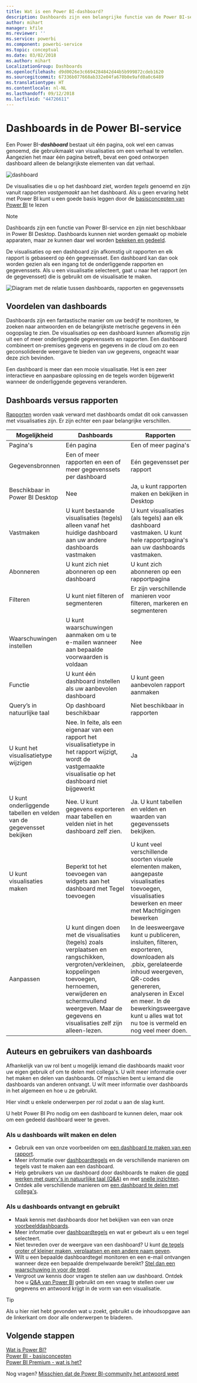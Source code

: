 ```yaml
---
title: Wat is een Power BI-dashboard?
description: Dashboards zijn een belangrijke functie van de Power BI-service.
author: mihart
manager: kfile
ms.reviewer: ''
ms.service: powerbi
ms.component: powerbi-service
ms.topic: conceptual
ms.date: 03/02/2018
ms.author: mihart
LocalizationGroup: Dashboards
ms.openlocfilehash: d9d0026e3c6694284842d44b5b999872cdeb1620
ms.sourcegitcommit: 67336b077668ab332e04fa670b0e9afd0a0c6489
ms.translationtype: HT
ms.contentlocale: nl-NL
ms.lasthandoff: 09/12/2018
ms.locfileid: "44726611"
---
```

# <a name="dashboards-in-power-bi-service"></a>Dashboards in de Power BI-service

Een Power BI-***dashboard*** bestaat uit één pagina, ook wel een canvas genoemd, die gebruikmaakt van visualisaties om een verhaal te vertellen. Aangezien het maar één pagina betreft, bevat een goed ontworpen dashboard alleen de belangrijkste elementen van dat verhaal.

![dashboard](media/service-dashboards/power-bi-dashboard2.png)

De visualisaties die u op het dashboard ziet, worden *tegels* genoemd en zijn vanuit rapporten *vastgemaakt* aan het dashboard. Als u geen ervaring hebt met Power BI kunt u een goede basis leggen door de [basisconcepten van Power BI](service-basic-concepts.md) te lezen

> [!NOTE]
> Dashboards zijn een functie van Power BI-service en zijn niet beschikbaar in Power BI Desktop. Dashboards kunnen niet worden gemaakt op mobiele apparaten, maar ze kunnen daar wel worden [bekeken en gedeeld](consumer/mobile/mobile-apps-view-dashboard.md).
> 
> 

De visualisaties op een dashboard zijn afkomstig uit rapporten en elk rapport is gebaseerd op één gegevensset. Een dashboard kan dan ook worden gezien als een ingang tot de onderliggende rapporten en gegevenssets. Als u een visualisatie selecteert, gaat u naar het rapport (en de gegevensset) die is gebruikt om de visualisatie te maken.

![Diagram met de relatie tussen dashboards, rapporten en gegevenssets](media/service-dashboards/power-bi-diagram.png)

## <a name="advantages-of-dashboards"></a>Voordelen van dashboards
Dashboards zijn een fantastische manier om uw bedrijf te monitoren, te zoeken naar antwoorden en de belangrijkste metrische gegevens in één oogopslag te zien. De visualisaties op een dashboard kunnen afkomstig zijn uit een of meer onderliggende gegevenssets en rapporten. Een dashboard combineert on-premises gegevens en gegevens in de cloud om zo een geconsolideerde weergave te bieden van uw gegevens, ongeacht waar deze zich bevinden.

Een dashboard is meer dan een mooie visualisatie. Het is een zeer interactieve en aanpasbare oplossing en de tegels worden bijgewerkt wanneer de onderliggende gegevens veranderen.

## <a name="dashboards-versus-reports"></a>Dashboards versus rapporten
[Rapporten](service-reports.md) worden vaak verward met dashboards omdat dit ook canvassen met visualisaties zijn. Er zijn echter een paar belangrijke verschillen.

| **Mogelijkheid** | **Dashboards** | **Rapporten** |
| --- | --- | --- |
| Pagina's |Eén pagina |Een of meer pagina's |
| Gegevensbronnen |Een of meer rapporten en een of meer gegevenssets per dashboard |Eén gegevensset per rapport |
| Beschikbaar in Power BI Desktop |Nee |Ja, u kunt rapporten maken en bekijken in Desktop |
| Vastmaken |U kunt bestaande visualisaties (tegels) alleen vanaf het huidige dashboard aan uw andere dashboards vastmaken |U kunt visualisaties (als tegels) aan elk dashboard vastmaken. U kunt hele rapportpagina's aan uw dashboards vastmaken. |
| Abonneren |U kunt zich niet abonneren op een dashboard |U kunt zich abonneren op een rapportpagina |
| Filteren |U kunt niet filteren of segmenteren |Er zijn verschillende manieren voor filteren, markeren en segmenteren |
| Waarschuwingen instellen |U kunt waarschuwingen aanmaken om u te e-mailen wanneer aan bepaalde voorwaarden is voldaan |Nee |
| Functie |U kunt één dashboard instellen als uw aanbevolen dashboard |U kunt geen aanbevolen rapport aanmaken |
| Query’s in natuurlijke taal |Op dashboard beschikbaar |Niet beschikbaar in rapporten |
| U kunt het visualisatietype wijzigen |Nee. In feite, als een eigenaar van een rapport het visualisatietype in het rapport wijzigt, wordt de vastgemaakte visualisatie op het dashboard niet bijgewerkt |Ja |
| U kunt onderliggende tabellen en velden van de gegevensset bekijken |Nee. U kunt gegevens exporteren maar tabellen en velden niet in het dashboard zelf zien. |Ja. U kunt tabellen en velden en waarden van gegevenssets bekijken. |
| U kunt visualisaties maken |Beperkt tot het toevoegen van widgets aan het dashboard met Tegel toevoegen |U kunt veel verschillende soorten visuele elementen maken, aangepaste visualisaties toevoegen, visualisaties bewerken en meer met Machtigingen bewerken |
| Aanpassen |U kunt dingen doen met de visualisaties (tegels) zoals verplaatsen en rangschikken, vergroten/verkleinen, koppelingen toevoegen, hernoemen, verwijderen en schermvullend weergeven. Maar de gegevens en visualisaties zelf zijn alleen-lezen. |In de leesweergave kunt u publiceren, insluiten, filteren, exporteren, downloaden als .pbix, gerelateerde inhoud weergeven, QR-codes genereren, analyseren in Excel en meer.  In de bewerkingsweergave kunt u alles wat tot nu toe is vermeld en nog veel meer doen. |

## <a name="dashboard-creators-and-dashboard-consumers"></a>Auteurs en gebruikers van dashboards
Afhankelijk van uw rol bent u mogelijk iemand die dashboards maakt voor uw eigen gebruik of om te delen met collega's. U wilt meer informatie over het maken en delen van dashboards. Of misschien bent u iemand die dashboards van anderen ontvangt. U wilt meer informatie over dashboards in het algemeen en hoe u ze gebruikt.

Hier vindt u enkele onderwerpen per rol zodat u aan de slag kunt.

U hebt Power BI Pro nodig om een dashboard te kunnen delen, maar ook om een gedeeld dashboard weer te geven.

### <a name="if-you-will-be-creating-and-sharing-dashboards"></a>Als u dashboards wilt maken en delen
* Gebruik een van onze voorbeelden om [een dashboard te maken van een rapport](service-dashboard-create.md).
* Meer informatie over [dashboardtegels](service-dashboard-tiles.md) en de verschillende manieren om tegels vast te maken aan een dashboard.
* Help gebruikers van uw dashboard door dashboards te maken die [goed werken met query's in natuurlijke taal (Q&A)](service-prepare-data-for-q-and-a.md) en met [snelle inzichten](service-insights-optimize.md).
* Ontdek alle verschillende manieren om [een dashboard te delen met collega's](service-how-to-collaborate-distribute-dashboards-reports.md).

### <a name="if-you-will-be-receiving-and-consuming-dashboards"></a>Als u dashboards ontvangt en gebruikt
* Maak kennis met dashboards door het bekijken van een van onze [voorbeelddashboards](sample-tutorial-connect-to-the-samples.md).
* Meer informatie over [dashboardtegels](service-dashboard-tiles.md) en wat er gebeurt als u een tegel selecteert.
* Niet tevreden over de weergave van een dashboard?  U kunt [de tegels groter of kleiner maken, verplaatsen en een andere naam geven](service-dashboard-edit-tile.md).
* Wilt u een bepaalde dashboardtegel monitoren en een e-mail ontvangen wanneer deze een bepaalde drempelwaarde bereikt? [Stel dan een waarschuwing in voor de tegel](service-set-data-alerts.md).
* Vergroot uw kennis door vragen te stellen aan uw dashboard. Ontdek hoe u [Q&A van Power BI](power-bi-tutorial-q-and-a.md) gebruikt om een vraag te stellen over uw gegevens en antwoord krijgt in de vorm van een visualisatie.

> [!TIP]
> Als u hier niet hebt gevonden wat u zoekt, gebruikt u de inhoudsopgave aan de linkerkant om door alle onderwerpen te bladeren.
> 
> 

## <a name="next-steps"></a>Volgende stappen
[Wat is Power BI?](power-bi-overview.md)  
[Power BI - basisconcepten](service-basic-concepts.md)  
[Power BI Premium - wat is het?](service-premium.md)  

Nog vragen? [Misschien dat de Power BI-community het antwoord weet](http://community.powerbi.com/)

